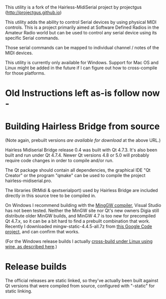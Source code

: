 This utility is a fork of the Hairless-MidiSerial project by projectgus (http://projectgus.github.io)

This utility adds the ability to control Serial devices by using physical MIDI controls. This is a project primarily aimed at Software Defined Radios in the Amateur Radio world but can be used to control any serial device using its specific Serial commands.

Those serial commands can be mapped to individual channel / notes of the MIDI devices.

This utility is currently only available for Windows. Support for Mac OS and Linux might be added in the future if I can figure out how to cross-compile for those platforms.

Old Instructions left as-is follow now -
========================================

# Building Hairless Bridge from source

(Note again, prebuilt versions *are available for download* at the above URL.)

Hairless Midiserial Bridge release 0.4 was built with Qt 4.7.3. It's also been built and run under Qt 4.7.4. Newer Qt versions 4.8 or 5.0 will probably require code changes in order to compile and/or run.

The Qt package should contain all dependencies, the graphical IDE "Qt Creator" or the program "qmake" can be used to compile the project hairless-midiserial.pro.

The libraries (RtMidi & qextserialport) used by Hairless Bridge are included directly in this source tree to be compiled in.

On Windows I recommend building with the [MingGW compiler](http://www.mingw.org/), Visual Studio has not been tested. Neither the MinGW site nor Qt's new owners Digia still distribute older MinGW builds, and MinGW 4.7 is too new for precompiled Qt 4.7.x, so it can be a bit hard to find a prebuilt combination that work. Recently I downloaded mingw-static-4.4.5-all.7z from [this Google Code project](https://code.google.com/p/qp-gcc/downloads/list), and can confirm that works.

(For the Windows release builds I actually [cross-build under Linux using wine, as described here](http://projectgus.com/2011/09/developing-qt-apps-for-windows-using-linux-wine/).)

# Release builds

The official releases are static linked, so they've actually been built against Qt versions that were compiled from source, configured with "-static" for static linking.
